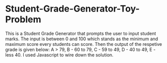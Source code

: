 # Student-Grade-Generator-Toy-Problem
This is a Student Grade Generator that prompts the user to input student marks. 
The input is between 0 and 100 which stands as the minimum and maximum score every students can score. 
Then the output of the respetive grade is given below:
A > 79, 
B - 60 to 79, 
C -  59 to 49, 
D - 40 to 49, 
E - less 40.
I used Javascript to wire down the solution.
